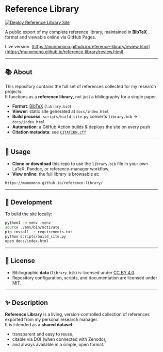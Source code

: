 # Reference Library

[![Deploy Reference Library Site](https://github.com/MunoMono/reference-library/actions/workflows/deploy.yml/badge.svg)](https://github.com/MunoMono/reference-library/actions/workflows/deploy.yml)

A public export of my complete reference library, maintained in **BibTeX** format and viewable online via GitHub Pages.

Live version: [https://munomono.github.io/reference-library/review.html](https://munomono.github.io/reference-library/review.html)

---

## 📚 About

This repository contains the full set of references collected for my research projects.  
It functions as a **reference library**, not just a bibliography for a single paper.  

- **Format**: [BibTeX](https://en.wikipedia.org/wiki/BibTeX) (`library.bib`)  
- **Viewer**: static site generated at `docs/index.html`  
- **Build process**: `scripts/build_site.py` converts `library.bib` → `docs/index.html`  
- **Automation**: a GitHub Action builds & deploys the site on every push  
- **Citation metadata**: see [`CITATION.cff`](./CITATION.cff)

---

## 🚀 Usage

- **Clone or download** this repo to use the `library.bib` file in your own LaTeX, Pandoc, or reference-manager workflow.
- **View online**: the full library is browsable at:

```
https://munomono.github.io/reference-library/
```

---

## 🐍 Development

To build the site locally:

```bash
python3 -m venv .venv
source .venv/bin/activate
pip install -r requirements.txt
python scripts/build_site.py
open docs/index.html
```

---

## 🔖 License

- Bibliographic **data** (`library.bib`) is licensed under [CC BY 4.0](./LICENSE-CC-BY-4.0.txt).  
- Repository configuration, scripts, and documentation are licensed under [MIT](./LICENSE).  

---

## ✨ Description

**Reference Library** is a living, version-controlled collection of references exported from my personal research manager.  
It is intended as a **shared dataset**:  
- transparent and easy to reuse,  
- citable via DOI (when connected with Zenodo),  
- and always available in a simple, open format.
